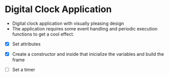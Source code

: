 # Digital Clock Application

- Digital clock application with visually pleasing design
- The application requires some event handling and periodic execution functions to get a cool effect.

- [x] Set attributes
- [x] Create a constructor and inside that inicialize the variables and build the frame
- [ ] Set a timer


